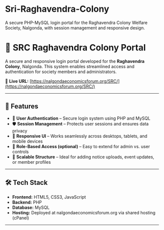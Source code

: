 # Sri-Raghavendra-Colony
A secure PHP-MySQL login portal for the Raghavendra Colony Welfare Society, Nalgonda, with session management and responsive design.

# 🏡 SRC Raghavendra Colony Portal

A secure and responsive login portal developed for the **Raghavendra Colony**, Nalgonda. This system enables streamlined access and authentication for society members and administrators.

🔗 **Live URL:** [https://nalgondaeconomicsforum.org/SRC/](https://nalgondaeconomicsforum.org/SRC/)

---

## 🚀 Features

- 🔐 **User Authentication** – Secure login system using PHP and MySQL
- 🛡️ **Session Management** – Protects user sessions and ensures data privacy
- 📱 **Responsive UI** – Works seamlessly across desktops, tablets, and mobile devices
- 👥 **Role-Based Access (optional)** – Easy to extend for admin vs. user controls
- 📝 **Scalable Structure** – Ideal for adding notice uploads, event updates, or member profiles

---

## 🛠️ Tech Stack

- **Frontend:** HTML5, CSS3, JavaScript
- **Backend:** PHP
- **Database:** MySQL
- **Hosting:** Deployed at nalgondaeconomicsforum.org via shared hosting (cPanel)

---

